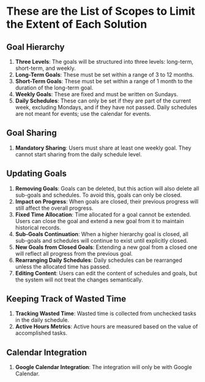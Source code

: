 # These are the List of Scopes to Limit the Extent of Each Solution

## Goal Hierarchy

1. **Three Levels**: The goals will be structured into three levels: long-term, short-term, and weekly.
2. **Long-Term Goals**: These must be set within a range of 3 to 12 months.
3. **Short-Term Goals**: These must be set within a range of 1 month to the duration of the long-term goal.
4. **Weekly Goals**: These are fixed and must be written on Sundays.
5. **Daily Schedules**: These can only be set if they are part of the current week, excluding Mondays, and if they have not passed. Daily schedules are not meant for events; use the calendar for events.

## Goal Sharing

1. **Mandatory Sharing**: Users must share at least one weekly goal. They cannot start sharing from the daily schedule level.

## Updating Goals

1. **Removing Goals**: Goals can be deleted, but this action will also delete all sub-goals and schedules. To avoid this, goals can only be closed.
2. **Impact on Progress**: When goals are closed, their previous progress will still affect the overall progress.
3. **Fixed Time Allocation**: Time allocated for a goal cannot be extended. Users can close the goal and extend a new goal from it to maintain historical records.
4. **Sub-Goals Continuation**: When a higher hierarchy goal is closed, all sub-goals and schedules will continue to exist until explicitly closed.
5. **New Goals from Closed Goals**: Extending a new goal from a closed one will reflect all progress from the previous goal.
6. **Rearranging Daily Schedules**: Daily schedules can be rearranged unless the allocated time has passed.
7. **Editing Content**: Users can edit the content of schedules and goals, but the system will not treat the changes semantically.

## Keeping Track of Wasted Time

1. **Tracking Wasted Time**: Wasted time is collected from unchecked tasks in the daily schedule.
2. **Active Hours Metrics**: Active hours are measured based on the value of accomplished tasks.

## Calendar Integration

1. **Google Calendar Integration**: The integration will only be with Google Calendar.
